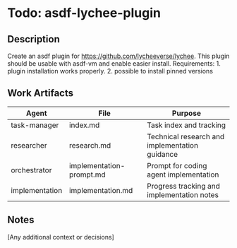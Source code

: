 # Todo: asdf-lychee-plugin

## Description

Create an asdf plugin for <https://github.com/lycheeverse/lychee>. This plugin should be usable with asdf-vm and enable easier install. Requirements: 1. plugin installation works properly. 2. possible to install pinned versions

## Work Artifacts

| Agent          | File                     | Purpose                                         |
| -------------- | ------------------------ | ----------------------------------------------- |
| task-manager   | index.md                 | Task index and tracking                        |
| researcher     | research.md              | Technical research and implementation guidance |
| orchestrator   | implementation-prompt.md | Prompt for coding agent implementation         |
| implementation | implementation.md        | Progress tracking and implementation notes     |

## Notes

[Any additional context or decisions]
